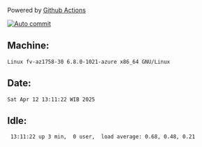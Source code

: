 Powered by [Github Actions](https://github.com/features/actions)

[![Auto commit](https://github.com/hiage/workstation/workflows/Auto%20commit/badge.svg)](https://github.com/hiage/workstation/actions?query=workflow%3A%22Auto+commit%22)

## Machine:
```
Linux fv-az1758-30 6.8.0-1021-azure x86_64 GNU/Linux
```
## Date:
```
Sat Apr 12 13:11:22 WIB 2025
```
## Idle:
```
 13:11:22 up 3 min,  0 user,  load average: 0.68, 0.48, 0.21
```
